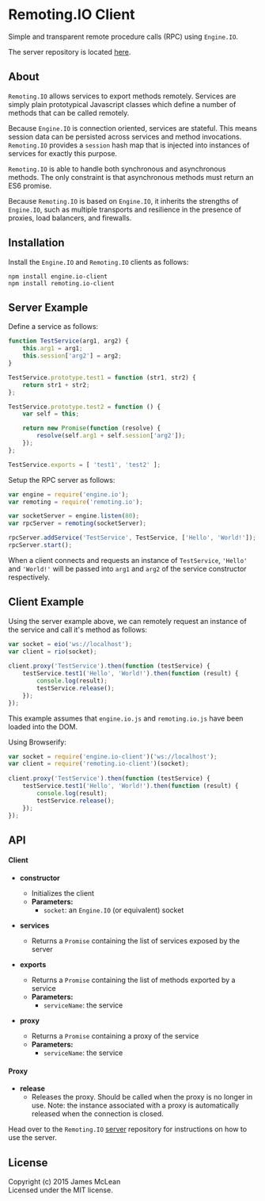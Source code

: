 # Remoting.IO Client

Simple and transparent remote procedure calls (RPC) using `Engine.IO`.

The server repository is located [here](https://github.com/jrimclean/remoting.io).

## About

`Remoting.IO` allows services to export methods remotely. Services are simply plain prototypical Javascript classes which define a number of methods that can be called remotely.

Because `Engine.IO` is connection oriented, services are stateful. This means session data can be persisted across services and method invocations. `Remoting.IO` provides a `session` hash map that is injected into instances of services for exactly this purpose.

`Remoting.IO` is able to handle both synchronous and asynchronous methods. The only constraint is that asynchronous methods must return an ES6 promise.

Because `Remoting.IO` is based on `Engine.IO`, it inherits the strengths of `Engine.IO`, such as multiple transports and resilience in the presence of proxies, load balancers, and firewalls.

## Installation
Install the `Engine.IO` and `Remoting.IO` clients as follows:

	npm install engine.io-client
	npm install remoting.io-client

## Server Example

Define a service as follows:

```js
function TestService(arg1, arg2) {
	this.arg1 = arg1;
	this.session['arg2'] = arg2;
}

TestService.prototype.test1 = function (str1, str2) {
	return str1 + str2;
};

TestService.prototype.test2 = function () {
	var self = this;

	return new Promise(function (resolve) {
		resolve(self.arg1 + self.session['arg2']);
	});
};

TestService.exports = [ 'test1', 'test2' ];
```

Setup the RPC server as follows:

```js
var engine = require('engine.io');
var remoting = require('remoting.io');

var socketServer = engine.listen(80);
var rpcServer = remoting(socketServer);

rpcServer.addService('TestService', TestService, ['Hello', 'World!']);
rpcServer.start();
```

When a client connects and requests an instance of `TestService`, `'Hello'` and `'World!'` will be passed into `arg1` and `arg2` of the service constructor respectively.

## Client Example

Using the server example above, we can remotely request an instance of the service and call it's method as follows:

```js
var socket = eio('ws://localhost');
var client = rio(socket);
	
client.proxy('TestService').then(function (testService) {
	testService.test1('Hello', 'World!').then(function (result) {
		console.log(result);
		testService.release();
	});	
});
```

This example assumes that `engine.io.js` and `remoting.io.js` have been loaded into the DOM. 

Using Browserify:

```js
var socket = require('engine.io-client')('ws://localhost');
var client = require('remoting.io-client')(socket);
	
client.proxy('TestService').then(function (testService) {
	testService.test1('Hello', 'World!').then(function (result) {
		console.log(result);
		testService.release();
	});	
});
```

## API

#### Client

- **constructor**
	- Initializes the client
	- **Parameters:**
		- `socket`: an `Engine.IO` (or equivalent) socket
		
- **services**
	- Returns a `Promise` containing the list of services exposed by the server
	
- **exports**
	- Returns a `Promise` containing the list of methods exported by a service
	- **Parameters:**
		- `serviceName`: the service

- **proxy**
	- Returns a `Promise` containing a proxy of the service
	- **Parameters:**
		- `serviceName`: the service

#### Proxy
	
- **release**
	- Releases the proxy. Should be called when the proxy is no longer in use. Note: the instance associated with a proxy is automatically released when the connection is closed.

Head over to the `Remoting.IO` [server](https://github.com/jrimclean/remoting.io) repository for instructions on how to use the server.

## License
Copyright (c) 2015 James McLean  
Licensed under the MIT license.
